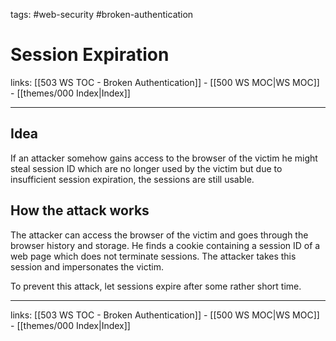tags: #web-security #broken-authentication

# Session Expiration

links: [[503 WS TOC - Broken Authentication]] - [[500 WS MOC|WS MOC]] - [[themes/000 Index|Index]]

---

## Idea

If an attacker somehow gains access to the browser of the victim he might steal session ID which are no longer used by the victim but due to insufficient session expiration, the sessions are still usable.

## How the attack works

The attacker can access the browser of the victim and goes through the browser history and storage. He finds a cookie containing a session ID of a web page which does not terminate sessions. The attacker takes this session and impersonates the victim.

To prevent this attack, let sessions expire after some rather short time.

---
links: [[503 WS TOC - Broken Authentication]] - [[500 WS MOC|WS MOC]] - [[themes/000 Index|Index]]